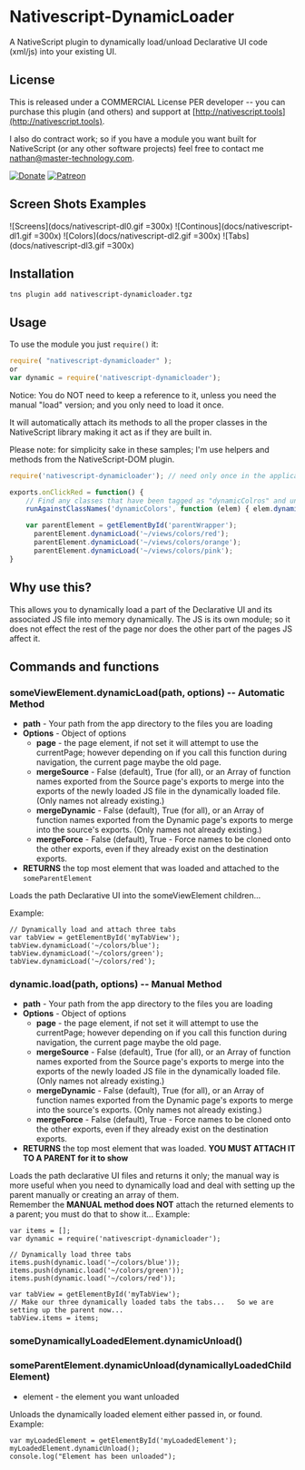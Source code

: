 
# Nativescript-DynamicLoader
A NativeScript plugin to dynamically load/unload Declarative UI code (xml/js) into your existing UI.

## License

This is released under a COMMERCIAL License PER developer -- you can purchase this plugin (and others) and support at [http://nativescript.tools](http://nativescript.tools).

I also do contract work; so if you have a module you want built for NativeScript (or any other software projects) feel free to contact me [nathan@master-technology.com](mailto://nathan@master-technology.com).

[![Donate](https://img.shields.io/badge/Donate-PayPal-brightgreen.svg?style=plastic)](https://www.paypal.com/cgi-bin/webscr?cmd=_donations&business=HN8DDMWVGBNQL&lc=US&item_name=Nathanael%20Anderson&item_number=nativescript%2dglobalevents&no_note=1&no_shipping=1&currency_code=USD&bn=PP%2dDonationsBF%3ax%3aNonHosted)
[![Patreon](https://img.shields.io/badge/Pledge-Patreon-brightgreen.svg?style=plastic)](https://www.patreon.com/NathanaelA)


## Screen Shots Examples

![Screens](docs/nativescript-dl0.gif =300x)
![Continous](docs/nativescript-dl1.gif =300x)
![Colors](docs/nativescript-dl2.gif =300x)
![Tabs](docs/nativescript-dl3.gif =300x)




## Installation 

`tns plugin add nativescript-dynamicloader.tgz`


## Usage

To use the module you just `require()` it:

```js
require( "nativescript-dynamicloader" );
or
var dynamic = require('nativescript-dynamicloader');
```

Notice: You do NOT need to keep a reference to it, unless you need the manual "load" version; and you only need to load it once.

It will automatically attach its methods to all the proper classes in the NativeScript library making it act as if they are built in.

Please note: for simplicity sake in these samples; I'm use helpers and methods from the NativeScript-DOM plugin.

```js
require('nativescript-dynamicloader'); // need only once in the application total

exports.onClickRed = function() {
    // Find any classes that have been tagged as "dynamicColros" and unload them..
    runAgainstClassNames('dynamicColors', function (elem) { elem.dynamicUnload(); });

    var parentElement = getElementById('parentWrapper');
      parentElement.dynamicLoad('~/views/colors/red');
      parentElement.dynamicLoad('~/views/colors/orange');
      parentElement.dynamicLoad('~/views/colors/pink');    
}

```

## Why use this?
This allows you to dynamically load a part of the Declarative UI and its associated JS file into memory dynamically.  The JS is its own module; so it does not effect the rest of the page nor does the other part of the pages JS affect it.
 

## Commands and functions


### someViewElement.dynamicLoad(path, options) -- Automatic Method
- **path** - Your path from the app directory to the files you are loading
- **Options** - Object of options 
  - **page** - the page element, if not set it will attempt to use the currentPage; however depending on if you call this function during navigation, the current page maybe the old page.
  - **mergeSource**  - False (default), True (for all), or an Array of function names exported from the Source page's exports to merge into the exports of the newly loaded JS file in the dynamically loaded file. (Only names not already existing.)
  - **mergeDynamic** - False (default), True (for all), or an Array of function names exported from the Dynamic page's exports to merge into the source's exports.   (Only names not already existing.)
  - **mergeForce** - False (default), True - Force names to be cloned onto the other exports, even if they already exist on the destination exports.
- **RETURNS** the top most element that was loaded and attached to the `someParentElement`  

Loads the path Declarative UI into the someViewElement children... 

Example:
```
// Dynamically load and attach three tabs
var tabView = getElementById('myTabView');
tabView.dynamicLoad('~/colors/blue');
tabView.dynamicLoad('~/colors/green');
tabView.dynamicLoad('~/colors/red');
```



### dynamic.load(path, options) -- Manual Method
- **path** - Your path from the app directory to the files you are loading
- **Options** - Object of options 
  - **page** - the page element, if not set it will attempt to use the currentPage; however depending on if you call this function during navigation, the current page maybe the old page.
  - **mergeSource**  - False (default), True (for all), or an Array of function names exported from the Source page's exports to merge into the exports of the newly loaded JS file in the dynamically loaded file. (Only names not already existing.)
  - **mergeDynamic** - False (default), True (for all), or an Array of function names exported from the Dynamic page's exports to merge into the source's exports.   (Only names not already existing.)
  - **mergeForce** - False (default), True - Force names to be cloned onto the other exports, even if they already exist on the destination exports.
- **RETURNS** the top most element that was loaded.   **YOU MUST ATTACH IT TO A PARENT for it to show**

Loads the path declarative UI files and returns it only; the manual way is more useful when you need to dynamically load and deal with setting up the parent manually or creating an array of them.  
Remember the **MANUAL method does NOT** attach the returned elements to a parent; you must do that to show it... 
Example:
```
var items = [];
var dynamic = require('nativescript-dynamicloader');

// Dynamically load three tabs
items.push(dynamic.load('~/colors/blue'));
items.push(dynamic.load('~/colors/green'));
items.push(dynamic.load('~/colors/red'));

var tabView = getElementById('myTabView');
// Make our three dynamically loaded tabs the tabs...   So we are setting up the parent now...
tabView.items = items;
```



### someDynamicallyLoadedElement.dynamicUnload()
### someParentElement.dynamicUnload(dynamicallyLoadedChildElement)
- element - the element you want unloaded

Unloads the dynamically loaded element either passed in, or found.
Example:
```
var myLoadedElement = getElementById('myLoadedElement');
myLoadedElement.dynamicUnload();
console.log("Element has been unloaded");
```

